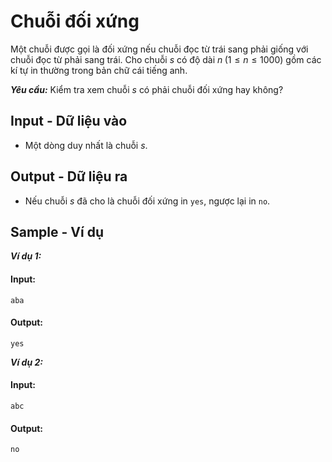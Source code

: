 
# Chuỗi đối xứng

Một chuỗi được gọi là đối xứng nếu chuỗi đọc từ trái sang phải giống với chuỗi đọc từ phải sang trái. Cho chuỗi $s$ có độ dài $n \; (1 \le n \le 1000)$ gồm các kí tự in thường trong bản chữ cái tiếng anh.

***Yêu cầu:*** Kiểm tra xem chuỗi $s$ có phải chuỗi đối xứng hay không?

## Input - Dữ liệu vào

- Một dòng duy nhất là chuỗi $s$.

## Output - Dữ liệu ra

- Nếu chuỗi $s$ đã cho là chuỗi đối xứng in `yes`, ngược lại in `no`.

## Sample - Ví dụ

***Ví dụ 1:***

#### Input:

```
aba
```

#### Output:

```
yes
```

***Ví dụ 2:***

#### Input:

```
abc
```

#### Output:

```
no
```

